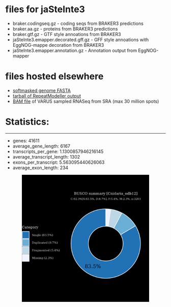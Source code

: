 # files for jaSteInte3

* braker.codingseq.gz - coding seqs from BRAKER3 predictions
* braker.aa.gz - proteins from BRAKER3 predictions
* braker.gtf.gz - GTF style annoations from BRAKER3
* jaSteInte3.emapper.decorated.gff.gz - GFF style annoations with EggNOG-mappe decoration from BRAKER3
* jaSteInte3.emapper.annotation.gz - Annotation output from EggNOG-mapper

# files hosted elsewhere
* [softmasked genome FASTA](https://asg_hubs.cog.sanger.ac.uk/jaSteInte3/jaSteInte3.fa.masked)
* [tarball of RepeatModeller output](https://asg_hubs.cog.sanger.ac.uk/jaSteInte3/jaSteInte3.tar.xz)
* [BAM file](https://asg_hubs.cog.sanger.ac.uk/jaSteInte3/VARUS_modified.bam) of VARUS sampled RNASeq from SRA (max 30 million spots)

# Statistics:

---
 * genes: 41611
 * average_gene_length: 6167
 * transcripts_per_gene: 1.1300857946216145
 * average_transcript_length: 1302
 * exons_per_transcript: 5.563095440626063
 * average_exon_length: 234


<div style="text-align: center;">
  <img src="jaSteInte3_busco.jpeg" alt="Plot of BUSCO results" width="400"/>
</div>

